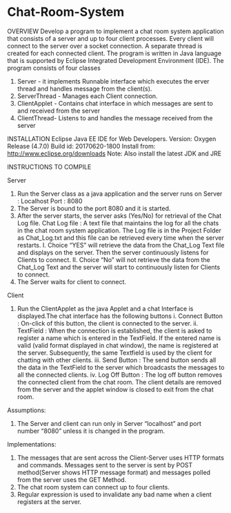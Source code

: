 # Chat-Room-System

OVERVIEW
Develop a program to implement a chat room system application that consists of a server and up to four client processes. Every client will connect to the server over a socket connection. A separate thread is created for each connected client. The program is written in Java language that is supported by Eclipse Integrated Development Environment (IDE).
The program consists of four classes

1.	Server - it implements Runnable interface which executes the erver thread and handles message from the client(s).
2.	ServerThread - Manages each Client connection.
3.	ClientApplet -  Contains chat interface in which messages are sent to and received from the server
4.	ClientThread-  Listens to and handles the message received from the server

INSTALLATION
Eclipse Java EE IDE for Web Developers.
Version: Oxygen Release (4.7.0)
Build id: 20170620-1800
Install from: http://www.eclipse.org/downloads
Note: Also install the latest JDK and JRE

INSTRUCTIONS TO COMPILE

Server
1.	Run the Server class as a java application and the server runs on Server : Localhost Port : 8080
2.	The Server is bound to the port 8080 and it is started.
3.	After the server starts, the server asks (Yes/No) for retrieval of the Chat Log file. 
      Chat Log file : A text file that maintains the log for all the chats in the chat room system application. The Log file is in the         Project Folder as Chat_Log.txt and this file can be retrieved every time when the server restarts.
          I.	Choice “YES” will retrieve the data from the Chat_Log Text file and displays on the server. Then the server continuously                  listens for Clients to connect.
          II.	Choice “No” will not retrieve the data from the Chat_Log Text  and the server will start to continuously listen for                      Clients to connect.
4.	The Server waits for client to connect.

Client
1.	Run the ClientApplet as the java Applet and a chat Interface is displayed.The chat interface has the following buttons
      i.	Connect Button : On-click of this button, the client is connected to the server.
      ii.	TextField :  When the connection is established, the client is asked to register a name which is entered in the TextField. If           the entered name is valid (valid format displayed in chat window), the name is registered at the server. 
          Subsequently, the same Textfield is used by the client for chatting with other clients.
     iii.	Send Button : The send button sends all the data in the TextField to the server which broadcasts the messages to all the                 connected clients.
      iv.	Log Off Button : The log off button removes the connected client from the chat room. The client details are removed from the             server and the applet window is closed to exit from the chat room.
      
Assumptions: 
1.	The Server and client can run only in Server “localhost” and port number “8080” unless it is changed in the program.

Implementations:
1.	The messages that are sent across the Client-Server uses HTTP formats and commands. Messages sent to the server is sent by POST         method(Server shows HTTP message format) and messages polled from the server uses the GET Method.
2.	The chat room system can connect up to four clients.
3.	Regular expression is used to invalidate any bad name when a client registers at the server.
